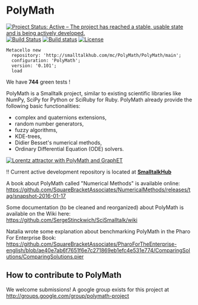 # PolyMath

[![Project Status: Active – The project has reached a stable, usable state and is being actively developed.](http://www.repostatus.org/badges/latest/active.svg)](http://www.repostatus.org/#active)
[![Build Status](https://travis-ci.org/PolyMathOrg/PolyMath.svg?branch=master)](https://travis-ci.org/PolyMathOrg/PolyMath)
[![Build status](https://ci.appveyor.com/api/projects/status/t4o6by4psutfpmp7?svg=true)](https://ci.appveyor.com/project/SergeStinckwich/polymath)
[![License](https://img.shields.io/badge/license-MIT-blue.svg)](https://raw.githubusercontent.com/PolyMathOrg/PolyMath/master/LICENSE)

```Smalltalk
Metacello new 
  repository: 'http://smalltalkhub.com/mc/PolyMath/PolyMath/main';
  configuration: 'PolyMath';
  version: '0.101';
  load
```

We have **744** green tests !
 
PolyMath is a Smalltalk project, similar to existing scientific libraries like NumPy, SciPy for Python or SciRuby for Ruby. PolyMath already provide the following basic functionalities:
- complex and quaternions extensions,
- random number generators,
- fuzzy algorithms,
- KDE-trees,
- Didier Besset's numerical methods,
- Ordinary Differential Equation (ODE) solvers.

[![Lorentz attractor with PolyMath and GraphET](https://pbs.twimg.com/media/Ble65B3CYAEkMoR.jpg)](https://twitter.com/SergeStinckwich/status/457039376111788032)

:bangbang: Current active development repository is located at **[SmalltalkHub](http://smalltalkhub.com/#!/~PolyMath/PolyMath)**

A book about PolyMath called "Numerical Methods" is available online: https://github.com/SquareBracketAssociates/NumericalMethods/releases/tag/snapshot-2016-01-17

Some documentation (to be cleaned and reorganized) about PolyMath is available on the Wiki here: 
https://github.com/SergeStinckwich/SciSmalltalk/wiki

Natalia wrote some explanation about benchmarking PolyMath in the Pharo For Enterprise Book: https://github.com/SquareBracketAssociates/PharoForTheEnterprise-english/blob/ae40e7ab6f7651f6e7c271869eb1efc4e531e774/ComparingSolutions/ComparingSolutions.pier

## How to contribute to PolyMath

We welcome submissions! A google group exists for this project at http://groups.google.com/group/polymath-project
